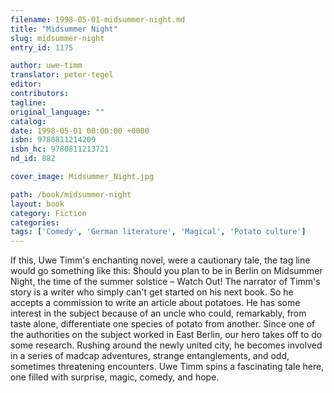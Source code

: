 ```yaml
---
filename: 1998-05-01-midsummer-night.md
title: "Midsummer Night"
slug: midsummer-night
entry_id: 1175

author: uwe-timm
translator: peter-tegel
editor: 
contributors: 
tagline: 
original_language: ""
catalog: 
date: 1998-05-01 00:00:00 +0000 
isbn: 9780811214209
isbn_hc: 9780811213721
nd_id: 882

cover_image: Midsummer_Night.jpg

path: /book/midsummer-night
layout: book
category: Fiction
categories: 
tags: ['Comedy', 'German literature', 'Magical', 'Potato culture']
---
```

If this, Uwe Timm's enchanting novel, were a cautionary tale, the tag line would go something like this: Should you plan to be in Berlin on Midsummer Night, the time of the summer solstice – Watch Out! The narrator of Timm's story is a writer who simply can't get started on his next book. So he accepts a commission to write an article about potatoes. He has some interest in the subject because of an uncle who could, remarkably, from taste alone, differentiate one species of potato from another. Since one of the authorities on the subject worked in East Berlin, our hero takes off to do some research. Rushing around the newly united city, he becomes involved in a series of madcap adventures, strange entanglements, and odd, sometimes threatening encounters. Uwe Timm spins a fascinating tale here, one filled with surprise, magic, comedy, and hope.





